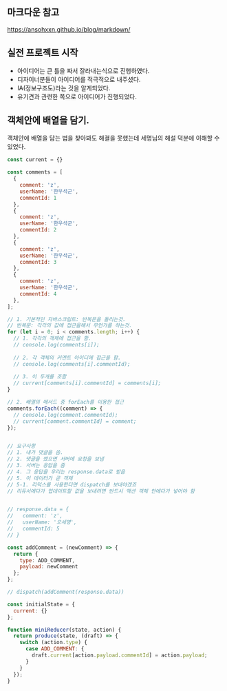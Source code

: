 ## 마크다운 참고

https://ansohxxn.github.io/blog/markdown/

## 실전 프로젝트 시작

+ 아이디어는 큰 틀을 짜서 잘라내는식으로 진행하였다.
+ 디자이너분들이 아이디어를 적극적으로 내주셨다.
+ IA(정보구조도)라는 것을 알게되었다.
+ 유기견과 관련한 쪽으로 아이디어가 진행되었다.


## 객체안에 배열을 담기.

객체안에 배열을 담는 법을 찾아봐도 해결을 못했는데
세명님의 해설 덕분에 이해할 수 있었다.

```jsx
const current = {}

const comments = [
  {
    comment: 'z',
    userName: '한우석군',
    commentId: 1
  },
  {
    comment: 'z',
    userName: '한우석군',
    commentId: 2
  },
  {
    comment: 'z',
    userName: '한우석군',
    commentId: 3
  },
  {
    comment: 'z',
    userName: '한우석군',
    commentId: 4
  },
];

// 1. 기본적인 자바스크립트: 반복문을 돌리는것.
// 반복문: 각각의 값에 접근을해서 무언가를 하는것.
for (let i = 0; i < comments.length; i++) {
  // 1. 각각의 객체에 접근을 함.
  // console.log(comments[i]);
  
  // 2. 각 객체의 커멘트 아이디에 접근을 함.
  // console.log(comments[i].commentId);
  
  // 3. 이 두개를 조합
  // current[comments[i].commentId] = comments[i];
}

// 2. 배열의 메서드 중 forEach를 이용한 접근
comments.forEach((comment) => {
  // console.log(comment.commentId);
  // current[comment.commentId] = comment;
});


// 요구사항
// 1. 내가 댓글을 씀.
// 2. 댓글을 썼으면 서버에 요청을 보냄
// 3. 서버는 응답을 줌
// 4. 그 응답을 우리는 response.data로 받음
// 5. 이 데이터가 곧 객체
// 5-1. 리덕스를 사용한다면 dispatch를 보내야겠죠
// 리듀서에다가 업데이트할 값을 보내려면 반드시 액션 객체 안에다가 넣어야 함


// response.data = {
//   comment: 'z',
//   userName: '오세명',
//   commentId: 5
// }

const addComment = (newComment) => {
  return {
    type: ADD_COMMENT,
    payload: newComment
  };
};

// dispatch(addComment(response.data))

const initialState = {
  current: {}
};

function miniReducer(state, action) {
  return produce(state, (draft) => {
    switch (action.type) {
      case ADD_COMMENT: {
        draft.current[action.payload.commentId] = action.payload;
      }
    }    
  });
}
```